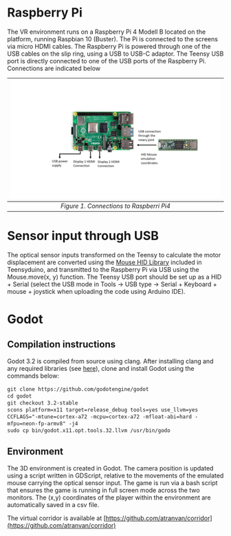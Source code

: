 # Raspberry Pi

The VR environment runs on a Raspberry Pi 4 Modell B located on the platform, running Raspbian 10 (Buster). The Pi is connected to the screens via micro HDMI cables. The Raspberry Pi is powered through one of the USB cables on the slip ring, using a USB to USB-C adaptor. The Teensy USB port is directly connected to one of the USB ports of the Raspberry Pi. Connections are indicated below

| ![Figure1](img/raspberry_pi.png) |
|:--:|
| *Figure 1. Connections to Raspberri Pi4* | 
# Sensor input through USB
The optical sensor inputs transformed on the Teensy to calculate the motor displacement are converted using the [Mouse HID Library](https://www.pjrc.com/teensy/td_mouse.html) included in Teensyduino, and transmitted to the Raspberry Pi via USB using the Mouse.move(x, y) function. The Teensy USB port should be set up as a HID + Serial (select the USB mode in Tools -> USB type -> Serial + Keyboard + mouse + joystick when uploading the code using Arduino IDE). 

# Godot

## Compilation instructions
Godot 3.2 is compiled from source using clang. After installing clang and any required libraries (see [here](https://docs.godotengine.org/en/stable/development/compiling/compiling_for_x11.html)), clone and install Godot using the commands below:

```
git clone https://github.com/godotengine/godot
cd godot
git checkout 3.2-stable
scons platform=x11 target=release_debug tools=yes use_llvm=yes CCFLAGS="-mtune=cortex-a72 -mcpu=cortex-a72 -mfloat-abi=hard -mfpu=neon-fp-armv8" -j4
sudo cp bin/godot.x11.opt.tools.32.llvm /usr/bin/godo
```



## Environment

The 3D environment is created in Godot. The camera position is updated using a script written in GDScript, relative to the movements of the emulated mouse carrying the optical sensor input.
The game is run via a bash script that ensures the game is running in full screen mode across the two monitors.
The (x,y) coordinates of the player within the environment are automatically saved in a csv file. 

The virtual corridor is available at [https://github.com/atranvan/corridor](https://github.com/atranvan/corridor)